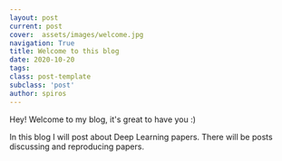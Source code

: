 ```yaml
---
layout: post
current: post
cover:  assets/images/welcome.jpg
navigation: True
title: Welcome to this blog
date: 2020-10-20
tags:
class: post-template
subclass: 'post'
author: spiros
---
```


Hey! Welcome to my blog, it's great to have you :)

In this blog I will post about Deep Learning papers. There will be posts discussing and reproducing papers. 
